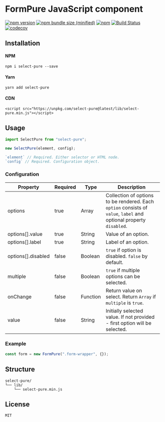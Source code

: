 # FormPure JavaScript component

[![npm version](https://img.shields.io/npm/v/select-pure.svg)](https://www.npmjs.com/package/select-pure)
[![npm bundle size (minified)](https://img.shields.io/bundlephobia/min/select-pure.svg)](https://www.npmjs.com/package/select-pure)
[![npm](https://img.shields.io/npm/dt/select-pure.svg)](https://www.npmjs.com/package/select-pure)
[![Build Status](https://travis-ci.org/maksymddd/select-pure.svg?branch=master)](https://travis-ci.org/maksymddd/select-pure)
[![codecov](https://codecov.io/gh/maksymddd/select-pure/branch/master/graph/badge.svg)](https://codecov.io/gh/maksymddd/select-pure)

## Installation

#### NPM

```
npm i select-pure --save
```

#### Yarn

```
yarn add select-pure
```

#### CDN

```
<script src="https://unpkg.com/select-pure@latest/lib/select-pure.min.js"></script>
```
## Usage

```javascript
import SelectPure from "select-pure";

new SelectPure(element, config);

`element` // Required. Either selector or HTML node.
`config` // Required. Configuration object.
```

### Configuration

| Property | Required | Type | Description |
| --- | --- | --- | --- |
| options | true | Array | Collection of options to be rendered. Each `option` consists of `value`, `label` and optional property `disabled`.  |
| options[].value | true | String | Value of an option. |
| options[].label | true | String | Label of an option. |
| options[].disabled | false | Boolean | `true` if option is disabled. `false` by default. |
| multiple | false | Boolean | `true` if multiple options can be selected. |
| onChange | false | Function | Return value on select. Return `Array` if `multiple` is `true`. |
| value | false | String | Initially selected value. If not provided - first option will be selected. |

### Example

```javascript
const form = new FormPure(".form-wrapper", {});
```

## Structure

```
select-pure/
└── lib/
    └── select-pure.min.js
```

## License

```MIT```
